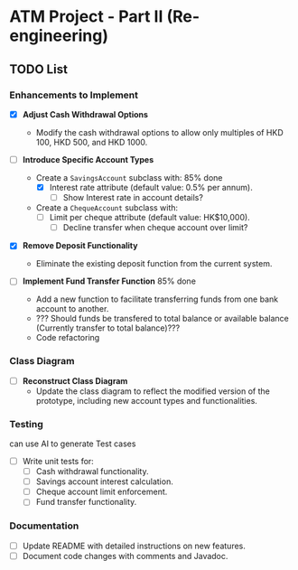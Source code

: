 # ATM Project - Part II (Re-engineering)

## TODO List

### Enhancements to Implement

- [X] **Adjust Cash Withdrawal Options**
  - Modify the cash withdrawal options to allow only multiples of HKD 100, HKD 500, and HKD 1000.

- [ ] **Introduce Specific Account Types**
  - Create a `SavingsAccount` subclass with: 85% done
    - [X] Interest rate attribute (default value: 0.5% per annum).
      - [ ] Show Interest rate in account details? 
  - Create a `ChequeAccount` subclass with:
    - [ ] Limit per cheque attribute (default value: HK$10,000). 
      - [ ] Decline transfer when cheque account over limit? 

- [X] **Remove Deposit Functionality**
  - Eliminate the existing deposit function from the current system.

- [ ] **Implement Fund Transfer Function** 85% done
  - Add a new function to facilitate transferring funds from one bank account to another.
  - ??? Should funds be transfered to total balance or available balance (Currently transfer to total balance)???
  - Code refactoring

### Class Diagram
- [ ] **Reconstruct Class Diagram**
  - Update the class diagram to reflect the modified version of the prototype, including new account types and functionalities.
### Testing
can use AI to generate Test cases
- [ ] Write unit tests for:
  - [ ] Cash withdrawal functionality.
  - [ ] Savings account interest calculation.
  - [ ] Cheque account limit enforcement.
  - [ ] Fund transfer functionality.

### Documentation
- [ ] Update README with detailed instructions on new features.
- [ ] Document code changes with comments and Javadoc.
